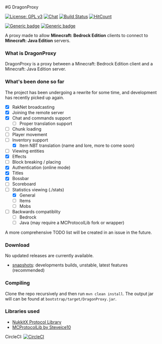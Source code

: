 #G
 DragonProxy

[![License: GPL v3](https://img.shields.io/badge/License-GPL%20v3-blue.svg)](http://www.gnu.org/licenses/gpl-3.0)
[![Chat](https://img.shields.io/badge/chat-on%20discord-7289da.svg)](https://discord.gg/CmkxTz2)
[![Build Status](https://ci.codemc.org/buildStatus/icon?job=DragonetMC/DragonProxy)](https://ci.codemc.org/job/DragonetMC/job/DragonProxy/)
[![HitCount](http://hits.dwyl.io/DragonetMC/DragonProxy.svg)](http://hits.dwyl.io/DragonetMC/DragonProxy)


[![Generic badge](https://img.shields.io/badge/Bedrock-1.12-green.svg)](https://minecraft.gamepedia.com/Bedrock_Edition)
[![Generic badge](https://img.shields.io/badge/Java-1.14.4-green.svg)](https://minecraft.gamepedia.com/Java_Edition_1.14.4)

A proxy made to allow **Minecraft: Bedrock Edition** clients to connect to **Minecraft: Java Edition** servers.

### What is DragonProxy
DragonProxy is a proxy between a Minecraft: Bedrock Edition client and a Minecraft: Java Edition server.

### What's been done so far
The project has been undergoing a rewrite for some time, and development has recently picked up again.

- [x] RakNet broadcasting
- [x] Joining the remote server
- [x] Chat and commands support
  - [ ] Proper translation support
- [ ] Chunk loading
- [ ] Player movement
- [ ] Inventory support
  - [x] Item NBT translation (name and lore, more to come soon)
- [ ] Viewing entities
- [x] Effects
- [ ] Block breaking / placing
- [x] Authentication (online mode)
- [x] Titles
- [x] Bossbar
- [ ] Scoreboard
- [ ] Statistics viewing (./stats)
  - [x] General
  - [ ] Items
  - [ ] Mobs
- [ ] Backwards compatiblity
  - [ ] Bedrock
  - [ ] Java (may require a MCProtocolLib fork or wrapper)

A more comprehensive TODO list will be created in an issue in the future.

### Download
No updated releases are currently available.
 - [snapshots](https://ci.codemc.org/job/DragonetMC/job/DragonProxy/lastSuccessfulBuild/): developments builds, unstable, latest features (recommended)

### Compiling
Clone the repo recursively and then run `mvn clean install`. The output jar will can be found at `bootstrap/target/DragonProxy.jar`.

### Libraries used
* [NukkitX Protocol Library](https://github.com/NukkitX/Protocol)
* [MCProtocolLib by Steveice10](https://github.com/Steveice10/MCProtocolLib)

CircleCI: [![CircleCI](https://circleci.com/gh/DragonetMC/DragonProxy.svg?style=svg)](https://circleci.com/gh/DragonetMC/DragonProxy)
